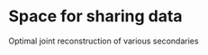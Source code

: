 Space for sharing data
=======================

Optimal joint reconstruction of various secondaries
